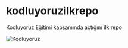 # kodluyoruzilkrepo
Kodluyoruz Eğitimi kapsamında açtığım ilk repo

![Kodluyoruz](/path/to/image.png "Text to show on mouseover")
